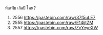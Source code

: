 พี่เดฟ้ม เกิดปี ไหน?

1. 2556   https://pastebin.com/raw/37f5uLE7
2. 2555   https://pastebin.com/raw/E14ijtZM
3. 2557   https://pastebin.com/raw/ZvYeyeXW
